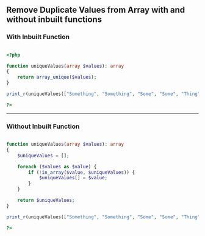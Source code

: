 ## Remove Duplicate Values from Array with and without inbuilt functions


### With Inbuilt Function

```php

<?php

function uniqueValues(array $values): array
{
    return array_unique($values);
}

print_r(uniqueValues(["Something", "Something", "Some", "Some", "Thing"]));

?>

```

---

### Without Inbuilt Function

```php

function uniqueValues(array $values): array
{
    $uniqueValues = [];

    foreach ($values as $value) {
        if (!in_array($value, $uniqueValues)) {
            $uniqueValues[] = $value;
        }
    }

    return $uniqueValues;
}

print_r(uniqueValues(["Something", "Something", "Some", "Some", "Thing"]));

?>

```


